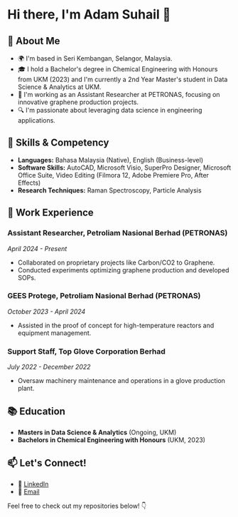 # Hi there, I'm Adam Suhail 👋

## 🌱 About Me
- 🌍 I'm based in Seri Kembangan, Selangor, Malaysia.
- 🎓 I hold a Bachelor's degree in Chemical Engineering with Honours from UKM (2023) and I'm currently a 2nd Year Master's student in Data Science & Analytics at UKM.
- 💼 I'm working as an Assistant Researcher at PETRONAS, focusing on innovative graphene production projects.
- 🔍 I'm passionate about leveraging data science in engineering applications.

## 🔧 Skills & Competency
- **Languages:** Bahasa Malaysia (Native), English (Business-level)
- **Software Skills:** AutoCAD, Microsoft Visio, SuperPro Designer, Microsoft Office Suite, Video Editing (Filmora 12, Adobe Premiere Pro, After Effects)
- **Research Techniques:** Raman Spectroscopy, Particle Analysis

## 🧩 Work Experience
### Assistant Researcher, Petroliam Nasional Berhad (PETRONAS) 
*April 2024 - Present*
- Collaborated on proprietary projects like Carbon/CO2 to Graphene.
- Conducted experiments optimizing graphene production and developed SOPs.

### GEES Protege, Petroliam Nasional Berhad (PETRONAS)
*October 2023 - April 2024*
- Assisted in the proof of concept for high-temperature reactors and equipment management.

### Support Staff, Top Glove Corporation Berhad
*July 2022 - December 2022*
- Oversaw machinery maintenance and operations in a glove production plant.

## 📚 Education
- **Masters in Data Science & Analytics** (Ongoing, UKM)
- **Bachelors in Chemical Engineering with Honours** (UKM, 2023)

## 📫 Let's Connect!
- 💼 [LinkedIn](https://www.linkedin.com/in/adam-suhail-ab7647225/)
- 📧 [Email](mailto:adamsuhail92@gmail.com)

Feel free to check out my repositories below! 👇
